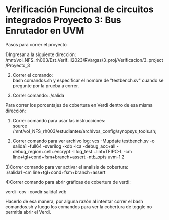 # Verificación Funcional de circuitos integrados Proyecto 3: Bus Enrutador en UVM 
Pasos para correr el proyecto 

1)Ingresar a la siguiente dirección: 
/mnt/vol_NFS_rh003/Est_Verif_II2023/RVargas/3_proj/Verificacion/3_project/Proyecto_3

2) Correr el comando:  
bash comandos.sh y especificar el nombre de "testbench.sv" cuando se pregunte por la prueba a correr.

3) Correr comando: 
   ./salida

Para correr los porcentajes de cobertura en Verdi dentro de esa misma dirección:

1) Correr comando para usar las instrucciones:  
  source /mnt/vol_NFS_rh003/estudiantes/archivos_config/synopsys_tools.sh;

2) Correr comando para ver archivo log: 
vcs -Mupdate testbench.sv -o salida1  -full64 -sverilog  -kdb -lca -debug_acc+all -debug_region+cell+encrypt -l log_test +lint=TFIPC-L -cm line+tgl+cond+fsm+branch+assert -ntb_opts uvm-1.2

3)Correr comando para ver activar el analisis de cobertura:  
./salida1 -cm line+tgl+cond+fsm+branch+assert

4)Correr comando para abrir gráficas de cobertura de verdi: 

verdi -cov -covdir salida1.vdb


Hacerlo de esa manera, por alguna razón al intentar correr el bash comandos.sh y luego los comandos para ver la cobertura de toggle no permitía abrir el Verdi.
